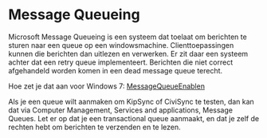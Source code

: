 Message Queueing
================

Microsoft Message Queueing is een systeem dat toelaat om berichten te
sturen naar een queue op een windowsmachine. Clienttoepassingen kunnen
die berichten dan uitlezen en verwerken. Er zit daar een systeem achter
dat een retry queue implementeert. Berichten die niet correct
afgehandeld worden komen in een dead message queue terecht.

Hoe zet je dat aan voor Windows 7: [MessageQueueEnablen](MessageQueueEnablen.md)

Als je een queue wilt aanmaken om KipSync of CiviSync te testen, dan kan
dat via Computer Management, Services and applications, Message Queues.
Let er op dat je een transactional queue aanmaakt, en dat je zelf de
rechten hebt om berichten te verzenden en te lezen.
